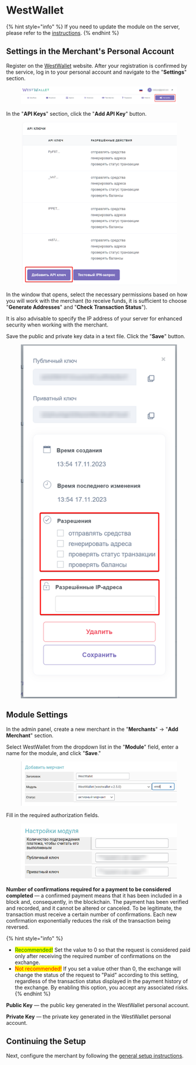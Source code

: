 # WestWallet

{% hint style="info" %}
If you need to update the module on the server, please refer to the [instructions](https://premium.gitbook.io/main/en/en/basic-settings/faq/updating-script-files-on-the-server/how-to-update-files-on-the-server#merchant-and-auto-payout-modules).
{% endhint %}

## Settings in the Merchant's Personal Account

Register on the [WestWallet](https://westwallet.io/) website. After your registration is confirmed by the service, log in to your personal account and navigate to the "**Settings**" section.

<figure><img src="../../../.gitbook/assets/image (1412)_eng.png" alt=""><figcaption></figcaption></figure>

In the "**API Keys**" section, click the "**Add API Key**" button.

<figure><img src="../../../.gitbook/assets/image (1414)_eng.png" alt="" width="563"><figcaption></figcaption></figure>

In the window that opens, select the necessary permissions based on how you will work with the merchant (to receive funds, it is sufficient to choose "**Generate Addresses**" and "**Check Transaction Status**").

It is also advisable to specify the IP address of your server for enhanced security when working with the merchant.

Save the public and private key data in a text file. Click the "**Save**" button.

<figure><img src="../../../.gitbook/assets/image (1413)_eng.png" alt="" width="438"><figcaption></figcaption></figure>

## Module Settings

In the admin panel, create a new merchant in the "**Merchants**" -> "**Add Merchant**" section.

Select WestWallet from the dropdown list in the "**Module**" field, enter a name for the module, and click "**Save**."

<figure><img src="../../../.gitbook/assets/image (1415)_eng.png" alt="" width="563"><figcaption></figcaption></figure>

Fill in the required authorization fields.

<figure><img src="../../../.gitbook/assets/image (1416)_eng.png" alt="" width="461"><figcaption></figcaption></figure>

**Number of confirmations required for a payment to be considered completed** — a confirmed payment means that it has been included in a block and, consequently, in the blockchain. The payment has been verified and recorded, and it cannot be altered or canceled. To be legitimate, the transaction must receive a certain number of confirmations. Each new confirmation exponentially reduces the risk of the transaction being reversed.

{% hint style="info" %}
* <mark style="color:green;">Recommended!</mark> Set the value to 0 so that the request is considered paid only after receiving the required number of confirmations on the exchange.
* <mark style="color:red;">Not recommended!</mark> If you set a value other than 0, the exchange will change the status of the request to "Paid" according to this setting, regardless of the transaction status displayed in the payment history of the exchange. By enabling this option, you accept any associated risks.
{% endhint %}

**Public Key** — the public key generated in the WestWallet personal account.

**Private Key** — the private key generated in the WestWallet personal account.

## Continuing the Setup

Next, configure the merchant by following the [general setup instructions](https://premium.gitbook.io/main/en/en/basic-settings/merchants-and-auto-payments/merchants/general-merchant-settings).